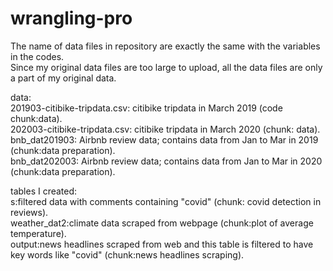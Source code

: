 # wrangling-pro
The name of data files in repository are exactly the same with the variables in the codes.  
Since my original data files are too large to upload, all the data files are only a part of my original data.  

data:   
201903-citibike-tripdata.csv: citibike tripdata in March 2019 (code chunk:data).  
202003-citibike-tripdata.csv: citibike tripdata in March 2020 (chunk: data).  
bnb_dat201903: Airbnb review data; contains data from Jan to Mar in 2019 (chunk:data preparation).  
bnb_dat202003: Airbnb review data; contains data from Jan to Mar in 2020 (chunk:data preparation).  

tables I created:  
s:filtered data with comments containing "covid" (chunk: covid detection in reviews).  
weather_dat2:climate data scraped from webpage (chunk:plot of average temperature).  
output:news headlines scraped from web and this table is filtered to have key words like "covid" (chunk:news headlines scraping).  
